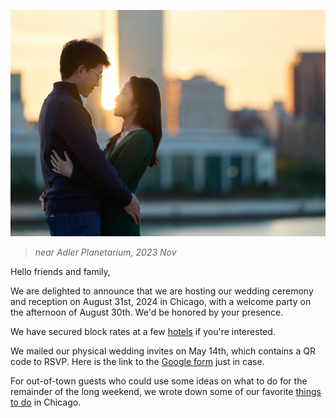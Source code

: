 ![engagement photo](./photos/abby_bill.jpg)
>*near Adler Planetarium, 2023 Nov*

Hello friends and family, 

We are delighted to announce that we are hosting our wedding ceremony and reception on August 31st, 2024 in Chicago, with a welcome party on the afternoon of August 30th. We'd be honored by your presence.

We have secured block rates at a few [hotels](/hotel_block.md) if you're interested.

We mailed our physical wedding invites on May 14th, which contains a QR code to RSVP. Here is the link to the [Google form](https://docs.google.com/forms/d/1qKb-qkMPHtPiIATk7a7MEcVVhMSMDfSrbLthg31Gu0Q/) just in case.

For out-of-town guests who could use some ideas on what to do for the remainder of the long weekend, we wrote down some of our favorite [things to do](/fun.md) in Chicago. 
